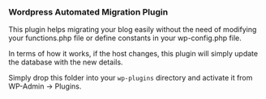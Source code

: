 ### Wordpress Automated Migration Plugin

This plugin helps migrating your blog easily without the need of modifying your functions.php file or define constants in your wp-config.php file.

In terms of how it works, if the host changes, this plugin will simply update the database with the new details.

Simply drop this folder into your `wp-plugins` directory and activate it from WP-Admin -> Plugins.
